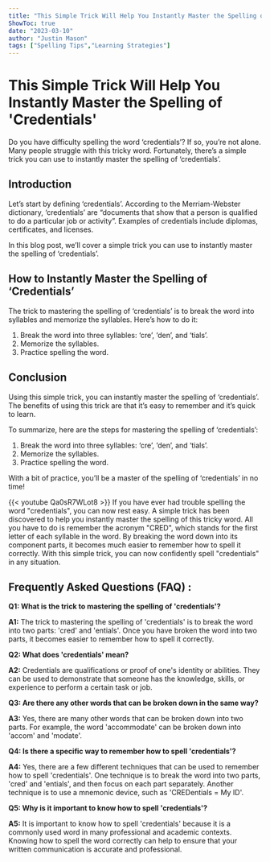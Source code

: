 ```yaml
---
title: "This Simple Trick Will Help You Instantly Master the Spelling of 'Credentials'!"
ShowToc: true 
date: "2023-03-10"
author: "Justin Mason" 
tags: ["Spelling Tips","Learning Strategies"]
---
```

# This Simple Trick Will Help You Instantly Master the Spelling of 'Credentials'

Do you have difficulty spelling the word ‘credentials’? If so, you’re not alone. Many people struggle with this tricky word. Fortunately, there’s a simple trick you can use to instantly master the spelling of ‘credentials’.

## Introduction

Let’s start by defining ‘credentials’. According to the Merriam-Webster dictionary, ‘credentials’ are “documents that show that a person is qualified to do a particular job or activity”. Examples of credentials include diplomas, certificates, and licenses.

In this blog post, we’ll cover a simple trick you can use to instantly master the spelling of ‘credentials’.

## How to Instantly Master the Spelling of ‘Credentials’

The trick to mastering the spelling of ‘credentials’ is to break the word into syllables and memorize the syllables. Here’s how to do it:

1. Break the word into three syllables: ‘cre’, ‘den’, and ‘tials’.
2. Memorize the syllables.
3. Practice spelling the word.

## Conclusion

Using this simple trick, you can instantly master the spelling of ‘credentials’. The benefits of using this trick are that it’s easy to remember and it’s quick to learn.

To summarize, here are the steps for mastering the spelling of ‘credentials’:

1. Break the word into three syllables: ‘cre’, ‘den’, and ‘tials’.
2. Memorize the syllables.
3. Practice spelling the word.

With a bit of practice, you’ll be a master of the spelling of ‘credentials’ in no time!

{{< youtube Qa0sR7WLot8 >}} 
If you have ever had trouble spelling the word "credentials", you can now rest easy. A simple trick has been discovered to help you instantly master the spelling of this tricky word. All you have to do is remember the acronym "CRED", which stands for the first letter of each syllable in the word. By breaking the word down into its component parts, it becomes much easier to remember how to spell it correctly. With this simple trick, you can now confidently spell "credentials" in any situation.

## Frequently Asked Questions (FAQ) :
**Q1: What is the trick to mastering the spelling of 'credentials'?**

**A1:** The trick to mastering the spelling of 'credentials' is to break the word into two parts: 'cred' and 'entials'.  Once you have broken the word into two parts, it becomes easier to remember how to spell it correctly. 

**Q2: What does 'credentials' mean?**

**A2:** Credentials are qualifications or proof of one's identity or abilities.  They can be used to demonstrate that someone has the knowledge, skills, or experience to perform a certain task or job. 

**Q3: Are there any other words that can be broken down in the same way?**

**A3:** Yes, there are many other words that can be broken down into two parts. For example, the word 'accommodate' can be broken down into 'accom' and 'modate'. 

**Q4: Is there a specific way to remember how to spell 'credentials'?**

**A4:** Yes, there are a few different techniques that can be used to remember how to spell 'credentials'. One technique is to break the word into two parts, 'cred' and 'entials', and then focus on each part separately. Another technique is to use a mnemonic device, such as 'CREDentials = My ID'. 

**Q5: Why is it important to know how to spell 'credentials'?**

**A5:** It is important to know how to spell 'credentials' because it is a commonly used word in many professional and academic contexts. Knowing how to spell the word correctly can help to ensure that your written communication is accurate and professional.





